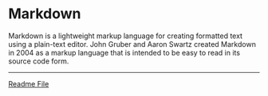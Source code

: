 # Markdown

Markdown is a lightweight markup language for creating formatted text using a plain-text editor. John Gruber and Aaron Swartz created Markdown in 2004 as a markup language that is intended to be easy to read in its source code form.

---

[Readme File](Markdown%201b2aeacbb29981cfa144d8085e82eb04/Readme%20File%201b2aeacbb299813b9420e46afedcde13.md)